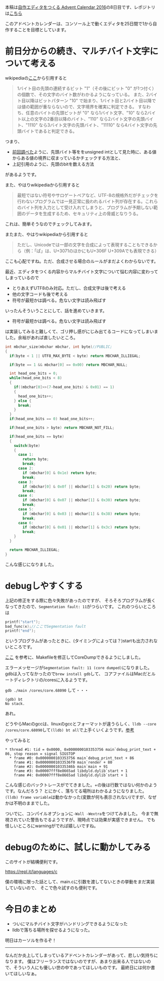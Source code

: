 本稿は[自作エディタをつくる Advent Calendar 2016](http://qiita.com/advent-calendar/2016/make_editor)の8日目です、レポジトリは[こちら](https://github.com/tinyco/tiny_code_editor)

このアドベントカレンダーは、コンソール上で動くエディタを25日間で1から自作することを目標としています。

# 前日分からの続き、マルチバイト文字について考える

wikipediaの[ここ](https://ja.wikipedia.org/wiki/UTF-8)から引用すると

> 1バイト目の先頭の連続するビット "1"（その後にビット "0" が1つ付く）の個数で、その文字のバイト数がわかるようになっている。
> また、2バイト目以降はビットパターン "10" で始まり、1バイト目と2バイト目以降では値の範囲が重ならないので、文字境界を確実に判定できる。
> すなわち、任意のバイトの先頭ビットが "0" なら1バイト文字、"10" なら2バイト以上の文字の2番目以降のバイト、"110" なら2バイト文字の先頭バイト、"1110" なら3バイト文字の先頭バイト、"11110" なら4バイト文字の先頭バイトであると判定できる。

つまり、

- [前回調べた](http://qiita.com/masakielastic/items/abf8e54344034f9b089c)ように、先頭バイト等ををunsigned intとして見た時に、ある値からある値の境界に収まっているかチェックする方法と、
- 上記引用のように、先頭のbitを数える方法

があるようです。

また、やはりwikipediaから引用すると

> 最短ではない符号やサロゲートペアなど、UTF-8の規格外だがチェックを行わないプログラムでは一見正常に扱われるバイト列が存在する。これらのバイト列を入力として受け入れてしまうと、プログラムが予期しない範囲のデータを生成するため、セキュリティ上の脅威となりうる。

これは、簡単そうなのでチェックしてみます。

またまた、やはりwikipediaから引用すると

> ただし、Unicodeでは一部の文字を合成によって表現することもできるから（例：「ぱ」は、U+3071のほかにもU+306F U+309Aでも表現できる）

ここも心配ですね。ただ、合成させる場合のルールがまだよくわからないです。

最近、エディタをつくる内容からマルチバイト文字について悩む内容に変わってしまっているので

- とりあえずUTF8のみ対応。ただし、合成文字は後で考える
- 他の文字コードも後で考える
- 符号が最短かは調べる。危ない文字は読み飛ばす

いったんそういうことにして、話を進めていきます。

- 符号が最短かは調べる。危ない文字は読み飛ばす

は実装してみると難しくて、ゴリ押し感がにじみ出てるコードになってしまいました。余裕があれば直したいところ。

```snippet.c
int mbchar_size(mbchar mbchar, int byte)//PUBLIC;
{
  if(byte < 1 || UTF8_MAX_BYTE < byte) return MBCHAR_ILLIEGAL;

  if(byte == 1 && mbchar[0] == 0x00) return MBCHAR_NULL;

  int head_one_bits = 0;
  while(head_one_bits < 8)
  {
    if((mbchar[0]>>(7-head_one_bits) & 0x01) == 1)
    {
      head_one_bits++;
    } else {
      break;
    }
  }
  if(head_one_bits == 0) head_one_bits++;

  if(head_one_bits > byte) return MBCHAR_NOT_FILL;

  if(head_one_bits == byte)
  {
    switch(byte)
    {
      case 1:
        return byte;
        break;
      case 2:
        if (mbchar[0] & 0x1e) return byte;
        break;
      case 3:
        if (mbchar[0] & 0x0f || mbchar[1] & 0x20) return byte;
        break;
      case 4:
        if (mbchar[0] & 0x07 || mbchar[1] & 0x30) return byte;
        break;
      case 5:
        if (mbchar[0] & 0x03 || mbchar[1] & 0x38) return byte;
        break;
      case 6:
        if (mbchar[0] & 0x01 || mbchar[1] & 0x3c) return byte;
        break;
    }
  }

  return MBCHAR_ILLIEGAL;
}
```

こんな感じになりました。

# debugしやすくする

上記の修正をする際に色々失敗があったのですが、
そろそろプログラムが長くなってきたので、`Segmentation fault: 11`がつらいです。
これのつらいところは

```snippet.c
printf("start");
bad_func(x);//ここでSegmentation fault
printf("end");
```

というプログラムがあったときに、(タイミングによっては？)startも出力されないところです。

[ここ](http://d.hatena.ne.jp/JiaLu/20120113/1330396897) を参考に、Makefileを修正してCoreDumpできるようにしました。

エラーメッセージが`Segmentation fault: 11 (core dumped)`になりました。
gdbは入ってなかったので`brew install gdb`して、
コアファイルはMacだとルートディレクトリの/coresに入るようです。

`gdb ./main /cores/core.68090` して・・・

```
(gdb) bt
No stack.
```

あれ。

どうやらMacのgccは、linuxのgccとフォーマットが違うらしく、`lldb --core /cores/core.68090`して`(lldb) bt all`で上手くいくようです。[参考](https://github.com/Homebrew/legacy-homebrew/issues/44089)

やってみると

```
* thread #1: tid = 0x0000, 0x0000000103353756 main`debug_print_text + 86, stop reason = signal SIGSTOP
  * frame #0: 0x0000000103353756 main`debug_print_text + 86
    frame #1: 0x00000001033536f0 main`render + 80
    frame #2: 0x000000010335346b main`main + 91
    frame #3: 0x00007fff8e8665ad libdyld.dylib`start + 1
    frame #4: 0x00007fff8e8665ad libdyld.dylib`start + 1
```

こんな感じのバックトレースがでてきました。+の後は行数ではない何かのようです。なんだろう？
とにかく、落ちてる場所はわかるようになりました。
`(lldb) frame variable`は動かなかった(変数が何も表示されない)ですが、なぜかは不明のままでした。

ついでに、コンパイルオプションに`-Wall -Wextra`をつけてみました。
今まで無視されていた警告もでるようですが、現時点では効果が実感できません。
でも怪しいところにwarningがでれば嬉しいですね。

# debugのために、試しに動かしてみる

このサイトが結構便利です。

https://repl.it/languages/c

僕の環境に限った話として、main.cに引数を渡してないときの挙動をまだ実装していないので、
そこで色々試すのも便利です。

# 今日のまとめ

- ついにマルチバイト文字がハンドリングできるようになった
- lldbで落ちる場所を探せるようになった。

明日はカーソルを作るぞ！

---

なんだか炎上してしまっているアドベントカレンダーがあって、悲しい気持ちになります。
僕はフリーランスではないのですが、あまり出来る人ではないので、そういう人にも優しい世の中であってほしいものです。
最終日には何か書いてほしいなぁ。